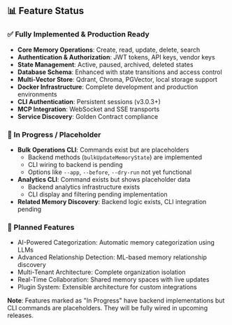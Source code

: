 
## 📊 Feature Status

### ✅ Fully Implemented & Production Ready
- **Core Memory Operations**: Create, read, update, delete, search
- **Authentication & Authorization**: JWT tokens, API keys, vendor keys  
- **State Management**: Active, paused, archived, deleted states
- **Database Schema**: Enhanced with state transitions and access control
- **Multi-Vector Store**: Qdrant, Chroma, PGVector, local storage support
- **Docker Infrastructure**: Complete development and production environments
- **CLI Authentication**: Persistent sessions (v3.0.3+)
- **MCP Integration**: WebSocket and SSE transports
- **Service Discovery**: Golden Contract compliance

### 🚧 In Progress / Placeholder
- **Bulk Operations CLI**: Commands exist but are placeholders
  - Backend methods (`bulkUpdateMemoryState`) are implemented
  - CLI wiring to backend is pending
  - Options like `--app`, `--before`, `--dry-run` not yet functional
- **Analytics CLI**: Command exists but shows placeholder data
  - Backend analytics infrastructure exists
  - CLI display and filtering pending implementation
- **Related Memory Discovery**: Backend logic exists, CLI integration pending

### 🔮 Planned Features
- AI-Powered Categorization: Automatic memory categorization using LLMs
- Advanced Relationship Detection: ML-based memory relationship discovery
- Multi-Tenant Architecture: Complete organization isolation
- Real-Time Collaboration: Shared memory spaces with live updates
- Plugin System: Extensible architecture for custom integrations

**Note**: Features marked as "In Progress" have backend implementations but CLI commands are placeholders. They will be fully wired in upcoming releases.
